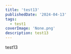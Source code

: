 ```yaml
---
title: 'test13'
publishedDate: '2024-04-13'
tags:
  - test1
coverImage: 'None.png'
description: test13
---
```


test13
